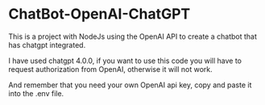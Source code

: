 # ChatBot-OpenAI-ChatGPT
This is a project with NodeJs using the OpenAI API to create a chatbot that has chatgpt integrated.

I have used chatgpt 4.0.0, if you want to use this code you will have to request authorization from OpenAI, otherwise it will not work.

And remember that you need your own OpenAI api key, copy and paste it into the .env file.
